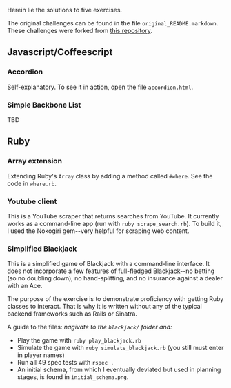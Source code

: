 Herein lie the solutions to five exercises.

The original challenges can be found in the file `original_README.markdown`.  These challenges were forked from [this repository](https://github.com/watermelonexpress/developer-exercise).

## Javascript/Coffeescript

### Accordion
Self-explanatory.  To see it in action, open the file `accordion.html`.

### Simple Backbone List
TBD

## Ruby

### Array extension
Extending Ruby's `Array` class by adding a method called `#where`.  See the code in `where.rb`.

### Youtube client
This is a YouTube scraper that returns searches from YouTube.  It currently works as a command-line app (run with `ruby scrape_search.rb`).  To build it, I used the Nokogiri gem--very helpful for scraping web content.

### Simplified Blackjack
This is a simplified game of Blackjack with a command-line interface.  It does not incorporate a few features of full-fledged Blackjack--no betting (so no doubling down), no hand-splitting, and no insurance against a dealer with an Ace.  

The purpose of the exercise is to demonstrate proficiency with getting Ruby classes to interact.  That is why it is written without any of the typical backend frameworks such as Rails or Sinatra. 

A guide to the files:
_nagivate to the `blackjack/` folder and:_
-  Play the game with `ruby play_blackjack.rb`
-  Simulate the game with `ruby simulate_blackjack.rb` (you still must enter in player names)
-  Run all 49 spec tests with `rspec .`
-  An initial schema, from which I eventually deviated but used in planning stages, is found in `initial_schema.png`.